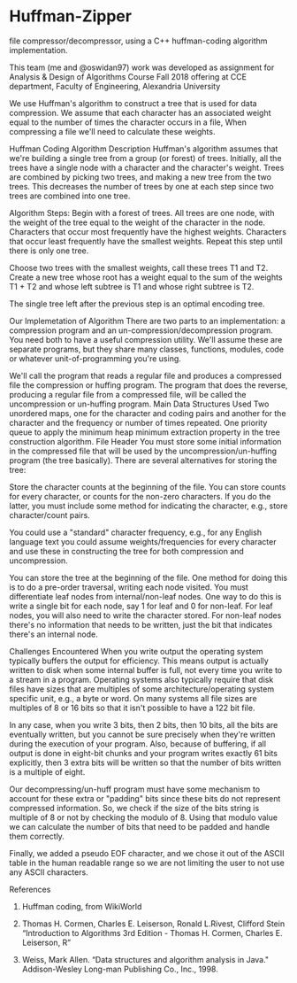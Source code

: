 # Huffman-Zipper
file compressor/decompressor, using a C++ huffman-coding algorithm implementation.

This team (me and @oswidan97) work was developed as assignment for Analysis & Design of Algorithms Course Fall 2018 offering at CCE department, Faculty of Engineering, Alexandria University

We use Huffman's algorithm to construct a tree that is used for data compression. We assume that each character has an associated weight equal to the number of times the character occurs in a file, When compressing a file we'll need to calculate these weights.

Huffman Coding Algorithm Description
Huffman's algorithm assumes that we're building a single tree from a group (or forest) of trees. Initially, all the trees have a single node with a character and the character's weight. Trees are combined by picking two trees, and making a new tree from the two trees. This decreases the number of trees by one at each step since two trees are combined into one tree.

Algorithm Steps:
Begin with a forest of trees. All trees are one node, with the weight of the tree equal to the weight of the character in the node. Characters that occur most frequently have the highest weights. Characters that occur least frequently have the smallest weights. Repeat this step until there is only one tree.

Choose two trees with the smallest weights, call these trees T1 and T2. Create a new tree whose root has a weight equal to the sum of the weights T1 + T2 and whose left subtree is T1 and whose right subtree is T2.

The single tree left after the previous step is an optimal encoding tree.



Our Implemetation of Algorithm
There are two parts to an implementation: a compression program and an un-compression/decompression program. You need both to have a useful compression utility. We'll assume these are separate programs, but they share many classes, functions, modules, code or whatever unit-of-programming you're using.

We'll call the program that reads a regular file and produces a compressed file the compression or huffing program.
The program that does the reverse, producing a regular file from a compressed file, will be called the uncompression or un-huffing program.
Main Data Structures Used
Two unordered maps, one for the character and coding pairs and another for the character and the frequency or number of times repeated.
One priority queue to apply the minimum heap minimum extraction property in the tree construction algorithm.
File Header
You must store some initial information in the compressed file that will be used by the uncompression/un-huffing program (the tree basically). There are several alternatives for storing the tree:

Store the character counts at the beginning of the file. You can store counts for every character, or counts for the non-zero characters. If you do the latter, you must include some method for indicating the character, e.g., store character/count pairs.

You could use a "standard" character frequency, e.g., for any English language text you could assume weights/frequencies for every character and use these in constructing the tree for both compression and uncompression.

You can store the tree at the beginning of the file. One method for doing this is to do a pre-order traversal, writing each node visited. You must differentiate leaf nodes from internal/non-leaf nodes. One way to do this is write a single bit for each node, say 1 for leaf and 0 for non-leaf. For leaf nodes, you will also need to write the character stored. For non-leaf nodes there's no information that needs to be written, just the bit that indicates there's an internal node.

Challenges Encountered
When you write output the operating system typically buffers the output for efficiency. This means output is actually written to disk when some internal buffer is full, not every time you write to a stream in a program. Operating systems also typically require that disk files have sizes that are multiples of some architecture/operating system specific unit, e.g., a byte or word. On many systems all file sizes are multiples of 8 or 16 bits so that it isn't possible to have a 122 bit file.

In any case, when you write 3 bits, then 2 bits, then 10 bits, all the bits are eventually written, but you cannot be sure precisely when they're written during the execution of your program. Also, because of buffering, if all output is done in eight-bit chunks and your program writes exactly 61 bits explicitly, then 3 extra bits will be written so that the number of bits written is a multiple of eight.

Our decompressing/un-huff program must have some mechanism to account for these extra or "padding" bits since these bits do not represent compressed information. So, we check if the size of the bits string is multiple of 8 or not by checking the modulo of 8. Using that modulo value we can calculate the number of bits that need to be padded and handle them correctly.

Finally, we added a pseudo EOF character, and we chose it out of the ASCII table in the human readable range so we are not limiting the user to not use any ASCII characters.

References
1. Huffman coding, from WikiWorld

2. Thomas H. Cormen, Charles E. Leiserson, Ronald L.Rivest, Clifford Stein “Introduction to Algorithms 3rd Edition - Thomas H. Cormen, Charles E. Leiserson, R”

3. Weiss, Mark Allen. “Data structures and algorithm analysis in Java." Addison-Wesley Long-man Publishing Co., Inc., 1998.

